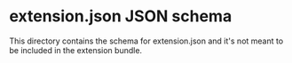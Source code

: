 extension.json JSON schema
==========================

This directory contains the schema for extension.json and it's not meant to be included in
the extension bundle.

